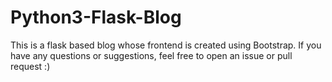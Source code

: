 # Python3-Flask-Blog
This is a flask based blog whose frontend is created using Bootstrap.
If you have any questions or suggestions, feel free to open an issue or pull request :)
